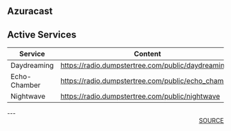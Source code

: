## Azuracast
## Active Services
| Service | Content | Address |
| ------------ | ------------ | ------------ |
| Daydreaming | <a href=https://radio.dumpstertree.com/public/daydreaming>https://radio.dumpstertree.com/public/daydreaming</a> |  |
| Echo-Chamber | <a href=https://radio.dumpstertree.com/public/echo_chamber>https://radio.dumpstertree.com/public/echo_chamber</a> |  |
| Nightwave | <a href=https://radio.dumpstertree.com/public/nightwave>https://radio.dumpstertree.com/public/nightwave</a> |  |

<div style='page-break-after: always;'></div>
---
<div style='page-break-after: always;'></div>
<div style='text-align: right'>
<a href='https://docs.google.com/spreadsheets/d/e/2PACX-1vSTe7J7BmZa45Xsl8T6RyUTVQ2idoOBgFCA3dWAYkXPLyf6EDZ4_3MO1BEO2KJ1_zZr3fFIWMTUo4tY/pub?output=xlsx'>SOURCE</a>
</div>
